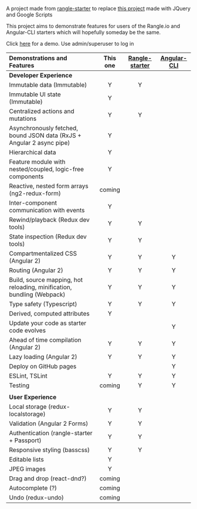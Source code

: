 A project made from [rangle-starter](https://www.npmjs.com/package/rangle-starter) 
to replace [this project](http://www.bernierebuttals.org) made with JQuery and Google Scripts

This project aims to demonstrate features for users of the Rangle.io and Angular-CLI starters which will hopefully someday be the same.

Click [here](https://bernierebuttals.herokuapp.com) for a demo. Use admin/superuser to log in



| Demonstrations and Features                                                    |   This one     |    [Rangle-starter](https://www.npmjs.com/package/rangle-starter)  |  [Angular-CLI](https://github.com/angular/angular-cli)
|:------------------------------------------------------------------------------ |:-------------: |:-----------------: | :------------:|
| **Developer Experience**                                                       |                |                    |               |
| Immutable data (Immutable)                                                     |       Y        |          Y         |               |
| Immutable UI state (Immutable)                                                 |       Y        |                    |               |
| Centralized actions and mutations                                              |       Y        |          Y         |               |
| Asynchronously fetched, bound JSON data (RxJS + Angular 2 async pipe)          |       Y        |                    |               |
| Hierarchical data                                                              |       Y        |                    |               |
| Feature module with nested/coupled, logic-free components                      |       Y        |                    |               |
| Reactive, nested form arrays (ng2-redux-form)                                  |    coming      |                    |               |
| Inter-component communication with events                                      |       Y        |                    |               |
| Rewind/playback (Redux dev tools)                                              |       Y        |          Y         |               |
| State inspection (Redux dev tools)                                             |       Y        |          Y         |               |
| Compartmentalized CSS (Angular 2)                                              |       Y        |          Y         |       Y       |
| Routing (Angular 2)                                                            |       Y        |          Y         |       Y       |
| Build, source mapping, hot reloading, minification, bundling (Webpack)         |       Y        |          Y         |       Y       |
| Type safety (Typescript)                                                       |       Y        |          Y         |       Y       |
| Derived, computed attributes                                                   |       Y        |                    |               |
| Update your code as starter code evolves                                       |                |                    |       Y       |
| Ahead of time compilation (Angular 2)                                          |       Y        |          Y         |       Y       |
| Lazy loading (Angular 2)                                                       |       Y        |          Y         |       Y       |
| Deploy on GitHub pages                                                         |                |                    |       Y       |
| ESLint, TSLint                                                                 |       Y        |          Y         |       Y       |
| Testing                                                                        |    coming      |          Y         |       Y       |
|                                                                                |                |                    |               |
| **User Experience**                                                            |                |                    |               |
| Local storage (redux-localstorage)                                             |       Y        |          Y         |               |
| Validation (Angular 2 Forms)                                                   |       Y        |          Y         |               |
| Authentication (rangle-starter + Passport)                                     |       Y        |          Y         |               |
| Responsive styling (basscss)                                                   |       Y        |          Y         |               |
| Editable lists                                                                 |       Y        |                    |               |
| JPEG images                                                                    |       Y        |                    |               |       
| Drag and drop (react-dnd?)                                                     |    coming      |                    |               |
| Autocomplete (?)                                                               |    coming      |                    |               |
| Undo (redux-undo)                                                              |    coming      |                    |               |       